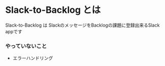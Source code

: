 # Slack-to-Backlog とは
Slack-to-Backlog は SlackのメッセージをBacklogの課題に登録出来るSlack appです

### やっていないこと
- エラーハンドリング